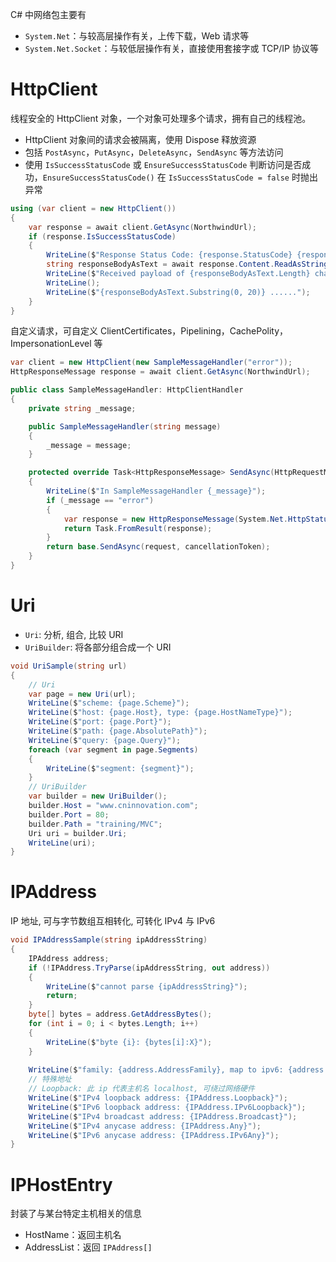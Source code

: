 C# 中网络包主要有
- `System.Net`：与较高层操作有关，上传下载，Web 请求等
- `System.Net.Socket`：与较低层操作有关，直接使用套接字或 TCP/IP 协议等
# HttpClient

线程安全的 HttpClient 对象，一个对象可处理多个请求，拥有自己的线程池。
- HttpClient 对象间的请求会被隔离，使用 Dispose 释放资源
- 包括 `PostAsync`，`PutAsync`，`DeleteAsync`，`SendAsync` 等方法访问
- 使用 `IsSuccessStatusCode` 或 `EnsureSuccessStatusCode` 判断访问是否成功，`EnsureSuccessStatusCode()` 在 `IsSuccessStatusCode = false` 时抛出异常

```csharp
using (var client = new HttpClient())
{
    var response = await client.GetAsync(NorthwindUrl); 
    if (response.IsSuccessStatusCode)
    {
        WriteLine($"Response Status Code: {response.StatusCode} {response.ReasonPhrase}");
        string responseBodyAsText = await response.Content.ReadAsStringAsync();
        WriteLine($"Received payload of {responseBodyAsText.Length} characters");
        WriteLine();
        WriteLine($"{responseBodyAsText.Substring(0, 20)} ......");
    }
}
```

自定义请求，可自定义 ClientCertificates，Pipelining，CachePolity，ImpersonationLevel 等

```csharp
var client = new HttpClient(new SampleMessageHandler("error"));
HttpResponseMessage response = await client.GetAsync(NorthwindUrl);

public class SampleMessageHandler: HttpClientHandler
{
    private string _message;

    public SampleMessageHandler(string message)
    {
        _message = message;
    }

    protected override Task<HttpResponseMessage> SendAsync(HttpRequestMessage request, CancellationToken cancellationToken)
    {
        WriteLine($"In SampleMessageHandler {_message}");
        if (_message == "error")
        {
            var response = new HttpResponseMessage(System.Net.HttpStatusCode.BadRequest);
            return Task.FromResult(response);
        }
        return base.SendAsync(request, cancellationToken);
    }
}
```
# Uri

- `Uri`: 分析, 组合, 比较 URI
- `UriBuilder`: 将各部分组合成一个 URI

```csharp
void UriSample(string url)
{
    // Uri
    var page = new Uri(url);
    WriteLine($"scheme: {page.Scheme}");
    WriteLine($"host: {page.Host}, type: {page.HostNameType}");
    WriteLine($"port: {page.Port}");
    WriteLine($"path: {page.AbsolutePath}");
    WriteLine($"query: {page.Query}");
    foreach (var segment in page.Segments)
    {
        WriteLine($"segment: {segment}");
    }
    // UriBuilder
    var builder = new UriBuilder();
    builder.Host = "www.cninnovation.com";
    builder.Port = 80;
    builder.Path = "training/MVC";
    Uri uri = builder.Uri;
    WriteLine(uri);
}
```
# IPAddress

IP 地址, 可与字节数组互相转化, 可转化 IPv4 与 IPv6

```csharp
void IPAddressSample(string ipAddressString)
{
    IPAddress address;
    if (!IPAddress.TryParse(ipAddressString, out address))
    {
        WriteLine($"cannot parse {ipAddressString}");
        return;
    }
    byte[] bytes = address.GetAddressBytes();
    for (int i = 0; i < bytes.Length; i++)
    {
        WriteLine($"byte {i}: {bytes[i]:X}");
    }
    
    WriteLine($"family: {address.AddressFamily}, map to ipv6: {address.MapToIPv6()}, map to ipv4: {address.MapToIPv4()}");
    // 特殊地址
    // Loopback: 此 ip 代表主机名 localhost, 可绕过网络硬件
    WriteLine($"IPv4 loopback address: {IPAddress.Loopback}");
    WriteLine($"IPv6 loopback address: {IPAddress.IPv6Loopback}");
    WriteLine($"IPv4 broadcast address: {IPAddress.Broadcast}");
    WriteLine($"IPv4 anycase address: {IPAddress.Any}");
    WriteLine($"IPv6 anycase address: {IPAddress.IPv6Any}");
}
```
# IPHostEntry

封装了与某台特定主机相关的信息
- HostName：返回主机名
- AddressList：返回 `IPAddress[]`

